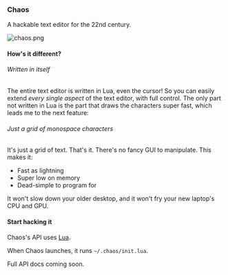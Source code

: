 ### Chaos

A hackable text editor for the 22nd century.

![chaos.png](https://raw.githubusercontent.com/sdegutis/chaos/master/chaos.png)

#### How's it different?

###### Written in itself

The entire text editor is written in Lua, even the cursor! So you can easily extend *every single aspect* of the text editor, with full control. The only part not written in Lua is the part that draws the characters super fast, which leads me to the next feature:

###### Just a grid of monospace characters

It's just a grid of text. That's it. There's no fancy GUI to manipulate. This makes it:

- Fast as lightning
- Super low on memory
- Dead-simple to program for

It won't slow down your older desktop, and it won't fry your new laptop's CPU and GPU.

#### Start hacking it

Chaos's API uses [Lua](http://phrogz.net/lua/LearningLua_FromJS.html).

When Chaos launches, it runs `~/.chaos/init.lua`.

Full API docs coming soon.
